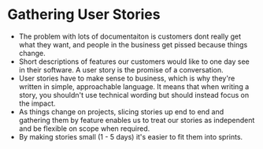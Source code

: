 # Gathering User Stories


- The problem with lots of documentaiton is customers dont really get what they want, and people in the business get pissed because things change.
- Short descriptions of features our customers would like to one day see in their software. A user story is the promise of a conversation.
- User stories have to make sense to business, which is why they're written in simple, approachable language. It means that when writing a story, you shouldn't use technical wording but should instead focus on the impact.
- As things change on projects, slicing stories up end to end and gathering them by feature enables us to treat our stories as independent and be flexible on scope when required.
- By making stories small (1 - 5 days) it's easier to fit them into sprints.